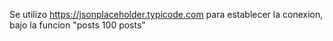 Se utilizo https://jsonplaceholder.typicode.com para establecer la conexion, bajo la funcion 
"posts	100 posts"
